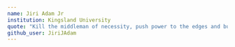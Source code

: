 ```yaml
---
name: Jiri Adam Jr
institution: Kingsland University 
quote: "Kill the middleman of necessity, push power to the edges and build systems that are equally fair for the least amongst us." - Charles Hoskinson
github_user: JiriJAdam
---
```

